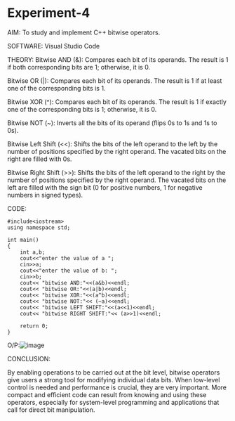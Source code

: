 # Experiment-4
AIM: 
To study and implement C++ bitwise operators.

SOFTWARE: Visual Studio Code

THEORY:
Bitwise AND (&):
Compares each bit of its operands. The result is 1 if both corresponding bits are 1; otherwise, it is 0.

Bitwise OR (|):
Compares each bit of its operands. The result is 1 if at least one of the corresponding bits is 1.

Bitwise XOR (^):
Compares each bit of its operands. The result is 1 if exactly one of the corresponding bits is 1; otherwise, it is 0.

Bitwise NOT (~):
Inverts all the bits of its operand (flips 0s to 1s and 1s to 0s).

Bitwise Left Shift (<<):
Shifts the bits of the left operand to the left by the number of positions specified by the right operand. The vacated bits on the right are filled with 0s.

Bitwise Right Shift (>>):
Shifts the bits of the left operand to the right by the number of positions specified by the right operand. The vacated bits on the left are filled with the sign bit (0 for positive numbers, 1 for negative numbers in signed types).

CODE:
```
#include<iostream>
using namespace std;

int main()
{
    int a,b;
    cout<<"enter the value of a ";
    cin>>a; 
    cout<<"enter the value of b: ";
    cin>>b; 
    cout<< "bitwise AND:"<<(a&b)<<endl;
    cout<< "bitwise OR:"<<(a|b)<<endl;
    cout<< "bitwise XOR:"<<(a^b)<<endl;
    cout<< "bitwise NOT:"<< (~a)<<endl;
    cout<< "bitwise LEFT SHIFT:"<<(a<<1)<<endl;
    cout<< "bitwise RIGHT SHIFT:"<< (a>>1)<<endl;

    return 0; 
}
```

O/P:![image](https://github.com/user-attachments/assets/32b43211-3639-4170-af77-8659229e7255)




CONCLUSION:

By enabling operations to be carried out at the bit level, bitwise operators give users a strong tool for modifying individual data bits. When low-level control is needed and performance is crucial, they are very important. More compact and efficient code can result from knowing and using these operators, especially for system-level programming and applications that call for direct bit manipulation.

